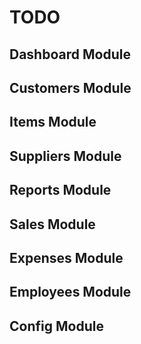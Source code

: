 TODO
====

Dashboard Module
----------------

Customers Module
----------------

Items Module
------------

Suppliers Module
----------------

Reports Module
--------------

Sales Module
------------

Expenses Module
---------------

Employees Module
----------------

Config Module
-------------


